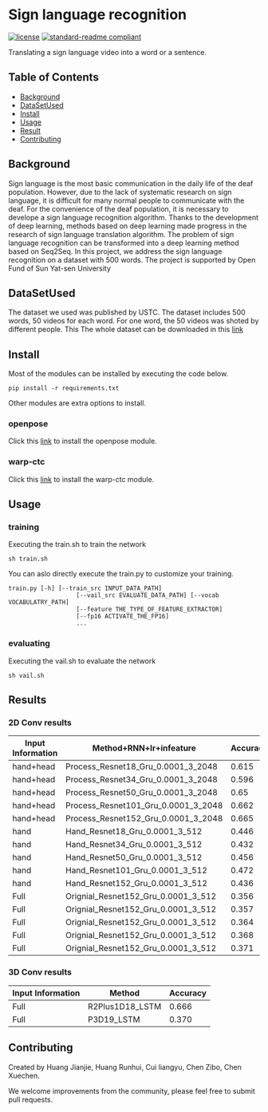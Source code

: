# Sign language recognition

<!-- ![banner]()

![badge]()
![badge]() -->
[![license](https://img.shields.io/github/license/:user/:repo.svg)](LICENSE)
[![standard-readme compliant](https://img.shields.io/badge/readme%20style-standard-brightgreen.svg?style=flat-square)](https://github.com/RichardLitt/standard-readme)

Translating a sign language video into a word or a sentence.

## Table of Contents

- [Background](#background)
- [DataSetUsed](#DataSetUsed)
- [Install](#install)
- [Usage](#usage)
- [Result](#Result)
- [Contributing](#contributing)

## Background

Sign language is the most basic communication in the daily life of the deaf population.
However, due to the lack of systematic research on sign language, 
it is difficult for many normal people to communicate with the deaf. For the convenience of the deaf population, it is necessary to develope a sign language recognition algorithm. 
Thanks to the development of deep learning, methods based on deep learning made progress in the research of sign language translation algorithm.
The problem of sign language recognition can be transformed into a deep learning method based on Seq2Seq. 
In this project, we address the sign language recognition on a dataset with 500 words. The project is supported by Open Fund of Sun Yat-sen University

## DataSetUsed

The dataset we used was published by USTC. The dataset includes 500 words, 50 videos for each word. For one word, the 50 videos was shoted by different people. This The whole dataset can be downloaded in this [link](http://home.ustc.edu.cn/~pjh/openresources/slr/index.html)

## Install

Most of the modules can be installed by executing the code below.

```
pip install -r requirements.txt
```

Other modules are extra options to install.

### openpose
Click this [link](https://github.com/baidu-research/warp-ctc) to install the openpose module.

### warp-ctc

Click this [link](https://github.com/baidu-research/warp-ctc) to install the warp-ctc module.

## Usage

### training

Executing the train.sh to train the network

```
sh train.sh
```
You can aslo directly execute the train.py to customize your training.
```
train.py [-h] [--train_src INPUT_DATA_PATH]    
                   [--vail_src EVALUATE_DATA_PATH] [--vocab VOCABULATRY_PATH]    
                   [--feature THE_TYPE_OF_FEATURE_EXTRACTOR]    
                   [--fp16 ACTIVATE_THE_FP16]    
                   ...
```

### evaluating

Executing the vail.sh to evaluate the network

```
sh vail.sh
```

## Results

### 2D Conv results
|  Input Information     | Method+RNN+lr+infeature             |Accuracy|
|------------------------|-------------------------------------|------- |
|  hand+head             | Process_Resnet18_Gru_0.0001_3_2048  | 0.615  | 
|  hand+head             | Process_Resnet34_Gru_0.0001_3_2048  | 0.596  | 
|  hand+head             | Process_Resnet50_Gru_0.0001_3_2048  | 0.65   | 
|  hand+head             | Process_Resnet101_Gru_0.0001_3_2048 | 0.662  | 
|  hand+head             | Process_Resnet152_Gru_0.0001_3_2048 | 0.665  | 
| hand                   | Hand_Resnet18_Gru_0.0001_3_512      | 0.446  | 
| hand                   | Hand_Resnet34_Gru_0.0001_3_512      | 0.432  | 
| hand                   | Hand_Resnet50_Gru_0.0001_3_512      | 0.456  |  
| hand                   | Hand_Resnet101_Gru_0.0001_3_512     | 0.472  |  
| hand                   | Hand_Resnet152_Gru_0.0001_3_512     | 0.436  | 
| Full                   | Orignial_Resnet152_Gru_0.0001_3_512 | 0.356  | 
| Full                   | Orignial_Resnet152_Gru_0.0001_3_512 | 0.357  | 
| Full                   | Orignial_Resnet152_Gru_0.0001_3_512 | 0.364  | 
| Full                   | Orignial_Resnet152_Gru_0.0001_3_512 | 0.368  | 
| Full                   | Orignial_Resnet152_Gru_0.0001_3_512 | 0.371  |  

### 3D Conv results

|  Input Information     | Method          |Accuracy|
|------------------------|-----------------|------- |
|  Full                  | R2Plus1D18_LSTM | 0.666  | 
|  Full                  | P3D19_LSTM      | 0.370  | 

## Contributing
Created by Huang Jianjie, Huang Runhui, Cui liangyu, Chen Zibo, Chen Xuechen.

We welcome improvements from the community, please feel free to submit pull requests.

<!-- See [the contributing file](CONTRIBUTING.md)!

PRs accepted.

Small note: If editing the Readme, please conform to the [standard-readme](https://github.com/RichardLitt/standard-readme) specification.

### Any optional sections

## License

[MIT © Richard McRichface.](../LICENSE) -->
